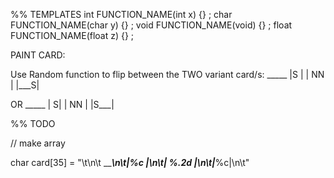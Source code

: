 %% TEMPLATES
int   	FUNCTION_NAME(int x)	{}	;
char  	FUNCTION_NAME(char y)	{}	;
void  	FUNCTION_NAME(void)		{}	;
float 	FUNCTION_NAME(float z)	{}	;

PAINT CARD:

Use Random function to flip between the TWO variant card/s:
	_____
	|S   |
	| NN |
	|___S|

OR
	_____
	|   S|
	| NN |
	|S___|
	

%% TODO



// make array

char card[35] = "\t\n\t _____\n\t|%c   |\n\t| %.2d |\n\t|___%c|\n\t"